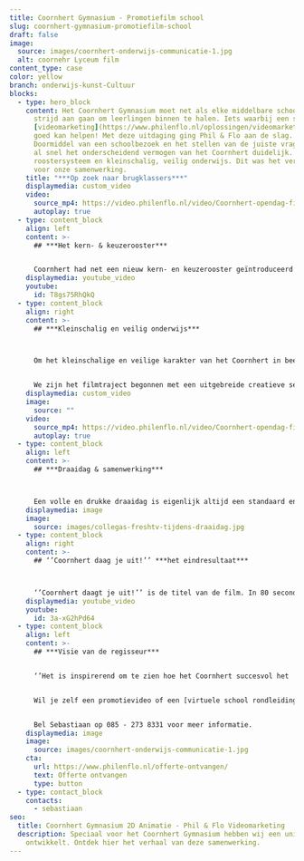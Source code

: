```yaml
---
title: Coornhert Gymnasium - Promotiefilm school
slug: coornhert-gymnasium-promotiefilm-school
draft: false
image:
  source: images/coornhert-onderwijs-communicatie-1.jpg
  alt: coornehr Lyceum film
content_type: case
color: yellow
branch: onderwijs-kunst-Cultuur
blocks:
  - type: hero_block
    content: Het Coornhert Gymnasium moet net als elke middelbare school elk jaar de
      strijd aan gaan om leerlingen binnen te halen. Iets waarbij een staaltje
      [videomarketing](https://www.philenflo.nl/oplossingen/videomarketing/)
      goed kan helpen! Met deze uitdaging ging Phil & Flo aan de slag.
      Doormiddel van een schoolbezoek en het stellen van de juiste vragen, werd
      al snel het onderscheidend vermogen van het Coornhert duidelijk. Een uniek
      roostersysteem en kleinschalig, veilig onderwijs. Dit was het vertrekpunt
      voor onze samenwerking.
    title: "***Op zoek naar brugklassers***"
    displaymedia: custom_video
    video:
      source_mp4: https://video.philenflo.nl/video/Coornhert-opendag-film-Phil-en-Flo.mp4
      autoplay: true
  - type: content_block
    align: left
    content: >-
      ## ***Het kern- & keuzerooster***


      Coornhert had net een nieuw kern- en keuzerooster geïntroduceerd eind 2019. Dit rooster bestaat, zoals de naam doet vermoeden, uit vaste kernvakken en een keuzegedeelte waarin leerlingen zelf hun verdiepingen kunnen kiezen. Hiermee daagt het Coornhert haar leerlingen uit om meer autonome keuzes te maken. Om dit nieuwe roostersysteem uit te leggen aan leerlingen, ouders, en kinderen uit groep 8, kwam Phil & Flo met het idee om een 2D uitleganimatie te maken. [2D animatie ](https://www.philenflo.nl/2d-animatie/)is bij uitstek geschikt om (abstracte) concepten simpel uit te leggen. Ondertussen is het kern- en keuzerooster succesvol doorgevoerd, en enthousiast ontvangen binnen het Coornhert.
    displaymedia: youtube_video
    youtube:
      id: T8gs75RhQkQ
  - type: content_block
    align: right
    content: >-
      ## ***Kleinschalig en veilig onderwijs***



      Om het kleinschalige en veilige karakter van het Coornhert in beeld te brengen is er gekozen voor film. Daar waar 2D animatie juist concepten kan uitleggen, kan film op een prachtige emotie en sfeer overbrengen. Op basis van emotie maken we als mens de meeste keuzes, daarom is er gekozen voor een film om leerlingen uit groep 8 (én ouders) aan te spreken. Maar hoe ga je dan te werk?


      We zijn het filmtraject begonnen met een uitgebreide creatieve sessie. Hierin konden we samen met docenten en teamleiders van het Coornhert komen tot de kern van de boodschap die we over moesten brengen. Vervolgens is er stap voor stap naar een prachtig draaiboek gewerkt, waarin pakkende filmshots en interviewvragen waren opgenomen.
    displaymedia: custom_video
    image:
      source: ""
    video:
      source_mp4: https://video.philenflo.nl/video/Coornhert-opendag-film2-Phil-en-Flo.mp4
      autoplay: true
  - type: content_block
    align: left
    content: >-
      ## ***Draaidag & samenwerking***



      Een volle en drukke draaidag is eigenlijk altijd een standaard en vraagt daarom altijd om een goede voorbereiding én samenwerking. Alleen zo kunnen we kwaliteit garanderen! De samenwerking met het Coornhert liep perfect, wat heeft bijgedragen aan een prachtig eindresultaat. Tijdens de draaidag hielden we bij het filmen rekening met onze doelgroep door korte en vlotte shots te schieten. De aandachtspanne van een 12-jarige is namelijk behoorlijk kort. Alleen door op elk vlak rekening te houden met je doelgroep kan je komen tot een film die specifiek de door jou beoogde doelgroep aanspreekt. Een lange, leuke én inspirerende draaidag heeft ons prachtige pakkende beelden opgeleverd.
    displaymedia: image
    image:
      source: images/collegas-freshtv-tijdens-draaidag.jpg
  - type: content_block
    align: right
    content: >-
      ## ‘’Coornhert daag je uit!’’ ***het eindresultaat***



      ‘’Coornhert daagt je uit!’’ is de titel van de film. In 80 seconden nemen we je mee naar het Coornhert, haar leerlingen, docenten, vakken en sfeer. De Coornhert introductiefilm werd enorm goed ontvangen onder (oud)leerlingen en docenten. In één dag had de video al ruim duizend organische views, wat een prachtig eerste resultaat! Oordeel zelf en bekijk de film.
    displaymedia: youtube_video
    youtube:
      id: 3a-xG2hPd64
  - type: content_block
    align: left
    content: >-
      ## ***Visie van de regisseur***


      ‘’Het is inspirerend om te zien hoe het Coornhert succesvol het ''kleinschalige'' weet vast te houden, in een tijd waar schaalvergroting nog steeds de norm is. Onderwijs op maat dankzij een kern- en keuzerooster met daarbij veel persoonlijke aandacht voor de leerling. Dit was overduidelijk terug te zien tijdens onze draaidag. Er is niks mooiers dan werken voor organisaties met ideeën waar je in gelooft!’’ Sebastiaan – Creative Producer Video


      Wil je zelf een promotievideo of een [virtuele school rondleiding](https://www.philenflo.nl/virtuele-school-rondleiding/)?


      Bel Sebastiaan op 085 - 273 8331 voor meer informatie.
    displaymedia: image
    image:
      source: images/coornhert-onderwijs-communicatie-1.jpg
    cta:
      url: https://www.philenflo.nl/offerte-ontvangen/
      text: Offerte ontvangen
      type: button
  - type: contact_block
    contacts:
      - sebastiaan
seo:
  title: Coornhert Gymnasium 2D Animatie - Phil & Flo Videomarketing
  description: Speciaal voor het Coornhert Gymnasium hebben wij een unieke video
    ontwikkelt. Ontdek hier het verhaal van deze samenwerking.
---
```

